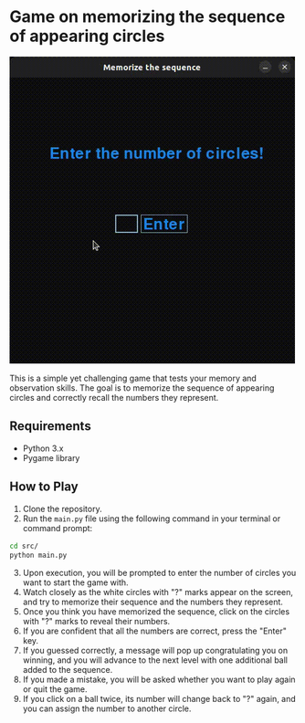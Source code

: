 # Game on memorizing the sequence of appearing circles

![Game Screenshot](/assets/demo.gif)

This is a simple yet challenging game that tests your memory and observation skills. The goal is to memorize the sequence of appearing circles and correctly recall the numbers they represent.

## Requirements

- Python 3.x
- Pygame library

## How to Play

1. Clone the repository.
2. Run the `main.py` file using the following command in your terminal or command prompt:

```bash
cd src/
python main.py
```

3. Upon execution, you will be prompted to enter the number of circles you want to start the game with.
4. Watch closely as the white circles with "?" marks appear on the screen, and try to memorize their sequence and the numbers they represent.
5. Once you think you have memorized the sequence, click on the circles with "?" marks to reveal their numbers. 
6. If you are confident that all the numbers are correct, press the "Enter" key.
7. If you guessed correctly, a message will pop up congratulating you on winning, and you will advance to the next level with one additional ball added to the sequence.
8. If you made a mistake, you will be asked whether you want to play again or quit the game.
9. If you click on a ball twice, its number will change back to "?" again, and you can assign the number to another circle.
